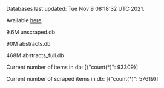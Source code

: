 Databases last updated: Tue Nov  9 08:18:32 UTC 2021. 

Available [here](https://github.com/cbeauhilton/ash-db/releases).

9.6M	unscraped.db

90M	abstracts.db

468M	abstracts_full.db

Current number of items in db:
[{"count(*)": 93309}]

Current number of scraped items in db:
[{"count(*)": 57619}]
